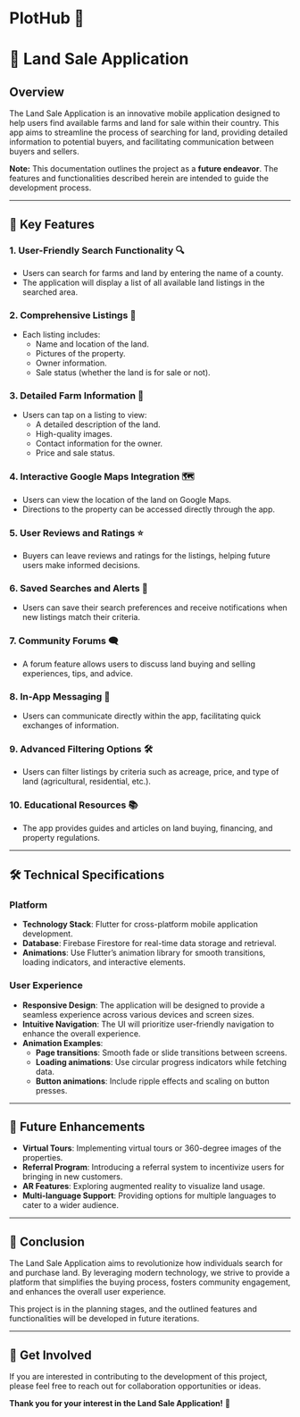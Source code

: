 # PlotHub 🔗

# 🌾 Land Sale Application

## Overview
The Land Sale Application is an innovative mobile application designed to help users find available farms and land for sale within their country. This app aims to streamline the process of searching for land, providing detailed information to potential buyers, and facilitating communication between buyers and sellers. 

**Note:** This documentation outlines the project as a **future endeavor**. The features and functionalities described herein are intended to guide the development process.

---

## 🌟 Key Features

### 1. User-Friendly Search Functionality 🔍
- Users can search for farms and land by entering the name of a county.
- The application will display a list of all available land listings in the searched area.

### 2. Comprehensive Listings 🏡
- Each listing includes:
  - Name and location of the land.
  - Pictures of the property.
  - Owner information.
  - Sale status (whether the land is for sale or not).
  
### 3. Detailed Farm Information 📜
- Users can tap on a listing to view:
  - A detailed description of the land.
  - High-quality images.
  - Contact information for the owner.
  - Price and sale status.
  
### 4. Interactive Google Maps Integration 🗺️
- Users can view the location of the land on Google Maps.
- Directions to the property can be accessed directly through the app.

### 5. User Reviews and Ratings ⭐
- Buyers can leave reviews and ratings for the listings, helping future users make informed decisions.

### 6. Saved Searches and Alerts 🔔
- Users can save their search preferences and receive notifications when new listings match their criteria.

### 7. Community Forums 🗨️
- A forum feature allows users to discuss land buying and selling experiences, tips, and advice.

### 8. In-App Messaging 💬
- Users can communicate directly within the app, facilitating quick exchanges of information.

### 9. Advanced Filtering Options 🛠️
- Users can filter listings by criteria such as acreage, price, and type of land (agricultural, residential, etc.).

### 10. Educational Resources 📚
- The app provides guides and articles on land buying, financing, and property regulations.

---

## 🛠️ Technical Specifications

### Platform
- **Technology Stack**: Flutter for cross-platform mobile application development.
- **Database**: Firebase Firestore for real-time data storage and retrieval.
- **Animations**: Use Flutter’s animation library for smooth transitions, loading indicators, and interactive elements.

### User Experience
- **Responsive Design**: The application will be designed to provide a seamless experience across various devices and screen sizes.
- **Intuitive Navigation**: The UI will prioritize user-friendly navigation to enhance the overall experience.
- **Animation Examples**: 
  - **Page transitions**: Smooth fade or slide transitions between screens.
  - **Loading animations**: Use circular progress indicators while fetching data.
  - **Button animations**: Include ripple effects and scaling on button presses.

---

## 🚀 Future Enhancements
- **Virtual Tours**: Implementing virtual tours or 360-degree images of the properties.
- **Referral Program**: Introducing a referral system to incentivize users for bringing in new customers.
- **AR Features**: Exploring augmented reality to visualize land usage.
- **Multi-language Support**: Providing options for multiple languages to cater to a wider audience.

---

## 📝 Conclusion
The Land Sale Application aims to revolutionize how individuals search for and purchase land. By leveraging modern technology, we strive to provide a platform that simplifies the buying process, fosters community engagement, and enhances the overall user experience. 

This project is in the planning stages, and the outlined features and functionalities will be developed in future iterations.

---

## 🤝 Get Involved
If you are interested in contributing to the development of this project, please feel free to reach out for collaboration opportunities or ideas.

**Thank you for your interest in the Land Sale Application!** 🌟

